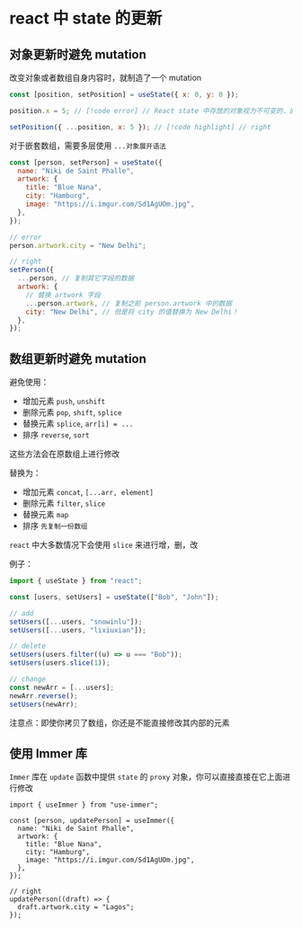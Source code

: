 # react 中 state 的更新

## 对象更新时避免 mutation

改变对象或者数组自身内容时，就制造了一个 mutation

```jsx
const [position, setPosition] = useState({ x: 0, y: 0 });

position.x = 5; // [!code error] // React state 中存放的对象视为不可变的，应该替换它的值而不是修改

setPosition({ ...position, x: 5 }); // [!code highlight] // right
```

对于嵌套数组，需要多层使用 `...对象展开语法`

```jsx
const [person, setPerson] = useState({
  name: "Niki de Saint Phalle",
  artwork: {
    title: "Blue Nana",
    city: "Hamburg",
    image: "https://i.imgur.com/Sd1AgUOm.jpg",
  },
});

// error
person.artwork.city = "New Delhi";

// right
setPerson({
  ...person, // 复制其它字段的数据
  artwork: {
    // 替换 artwork 字段
    ...person.artwork, // 复制之前 person.artwork 中的数据
    city: "New Delhi", // 但是将 city 的值替换为 New Delhi！
  },
});
```

## 数组更新时避免 mutation

避免使用：

- 增加元素 `push`, `unshift`
- 删除元素 `pop`, `shift`, `splice`
- 替换元素 `splice`, `arr[i] = ...`
- 排序 `reverse`, `sort`

这些方法会在原数组上进行修改

替换为：

- 增加元素 `concat`, `[...arr, element]`
- 删除元素 `filter`, `slice`
- 替换元素 `map`
- 排序 `先复制一份数组`

`react` 中大多数情况下会使用 `slice` 来进行增，删，改

例子：

```jsx
import { useState } from "react";

const [users, setUsers] = useState(["Bob", "John"]);

// add
setUsers([...users, "snowinlu"]);
setUsers([...users, "lixiuxian"]);

// delete
setUsers(users.filter((u) => u === "Bob"));
setUsers(users.slice(1));

// change
const newArr = [...users];
newArr.reverse();
setUsers(newArr);
```

注意点：即使你拷贝了数组，你还是不能直接修改其内部的元素

## 使用 Immer 库

`Immer` 库在 `update` 函数中提供 `state` 的 `proxy` 对象，你可以直接直接在它上面进行修改

```jsx:line-numbers=1 {13-15}
import { useImmer } from "use-immer";

const [person, updatePerson] = useImmer({
  name: "Niki de Saint Phalle",
  artwork: {
    title: "Blue Nana",
    city: "Hamburg",
    image: "https://i.imgur.com/Sd1AgUOm.jpg",
  },
});

// right
updatePerson((draft) => {
  draft.artwork.city = "Lagos";
});
```
